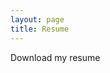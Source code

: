 ```yaml
---
layout: page
title: Resume
---
```


Download my resume <a href="./assets/Resume.pdf" download="here">